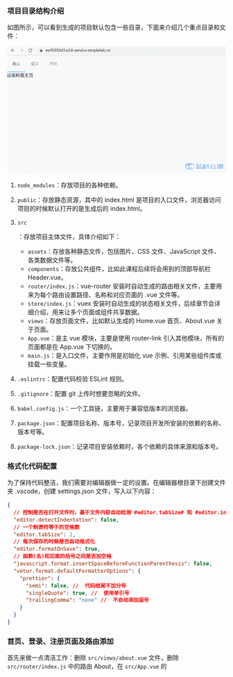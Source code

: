 ### 项目目录结构介绍



如图所示，可以看到生成的项目默认包含一些目录，下面来介绍几个重点目录和文件：

![10-20](前端一.assets/wm)

1. `node_modules`：存放项目的各种依赖。

2. `public`：存放静态资源，其中的 index.html 是项目的入口文件，浏览器访问项目的时候默认打开的是生成后的 index.html。

3. ```
   src
   ```

   ：存放项目主体文件，具体介绍如下：

   - `assets`：存放各种静态文件，包括图片、CSS 文件、JavaScript 文件、各类数据文件等。
   - `components`：存放公共组件，比如此课程后续将会用到的顶部导航栏 Header.vue。
   - `router/index.js`：vue-router 安装时自动生成的路由相关文件，主要用来为每个路由设置路径、名称和对应页面的 .vue 文件等。
   - `store/index.js`：vuex 安装时自动生成的状态相关文件，后续章节会详细介绍，用来让多个页面或组件共享数据。
   - `views`：存放页面文件，比如默认生成的 Home.vue 首页、About.vue 关于页面。
   - `App.vue`：是主 vue 模块，主要是使用 router-link 引入其他模块，所有的页面都是在 App.vue 下切换的。
   - `main.js`：是入口文件，主要作用是初始化 vue 示例、引用某些组件库或挂载一些变量。

4. `.eslintrc`：配置代码校验 ESLint 规则。

5. `.gitignore`：配置 git 上传时想要忽略的文件。

6. `babel.config.js`：一个工具链，主要用于兼容低版本的浏览器。

7. `package.json`：配置项目名称、版本号，记录项目开发所安装的依赖的名称、版本号等。

8. `package-lock.json`：记录项目安装依赖时，各个依赖的具体来源和版本号。

### 格式化代码配置



为了保持代码整洁，我们需要对编辑器做一定的设置。在编辑器根目录下创建文件夹 .vscode，创建 settings.json 文件，写入以下内容：

```json
{
  // 控制是否在打开文件时，基于文件内容自动检测 #editor.tabSize# 和 #editor.insertSpaces#。
  "editor.detectIndentation": false,
  // 一个制表符等于的空格数
  "editor.tabSize": 2,
  // 每次保存的时候是否自动格式化
  "editor.formatOnSave": true,
  // 函数(名)和后面的括号之间是否加空格
  "javascript.format.insertSpaceBeforeFunctionParenthesis": false,
  "vetur.format.defaultFormatterOptions": {
    "prettier": {
      "semi": false, //  代码结尾不加分号
      "singleQuote": true, //  使用单引号
      "trailingComma": "none" //  不自动添加逗号
    }
  }
}
```

### 首页、登录、注册页面及路由添加



首先来做一点清洁工作：删除 `src/views/about.vue` 文件，删除 `src/router/index.js` 中的路由 About，在 `src/App.vue` 的<style>中，删除 `text-align center`、`color #2c3e50`、`margin-top 60px`。

在 `src/assets` 下新建 `style` 文件夹，然后在该文件夹下新建 `base.styl` 文件，键入以下内容，设置所有元素的外边距和内边距均为 `0px`：

```stylus
* {
  margin: 0;
  padding: 0;
}
```

然后在 `src/main.js` 中引入此样式文件：

```javascript
import "./assets/style/base.styl";
```

我们将沿用 `src/router/index.js` 中的路由 Home 来作为首页，可以看到此路由的 component 中引入的页面文件为 `src/views/Home.vue`，先来清空下 `src/views/Home.vue` 中的代码，以便进行后续的代码编写，并删除 `src/components/HelloWorld.vue` 文件。

清空后，键入以下内容：

```
<template>
  <div class="home">这是网盘主页</div>
</template>

<script>
export default {
  name: "Home",
  data() {
    return {};
  },
  methods: {},
};
</script>
```

在 `src/views` 中新建登录页面文件 `Login.vue`，键入以下内容：

```
<template>
  <div class="login">这是登录页面</div>
</template>

<script>
export default {
  name: "Login",
  data() {
    return {};
  },
  methods: {},
};
</script>
```

在 `src/router/index.js` 创建登录页面路由：

```javascript
const routes = [
  ...{
    path: "/login", //  登录页面
    name: "Login",
    component: () =>
      import(/* webpackChunkName: "login" */ "../views/Login.vue"),
  },
];
```

同理，在 `views` 目录下新建注册页面文件 `Register.vue` 并添加路由：

```
<template>
  <div class="login">这是注册页面</div>
</template>

<script>
export default {
  name: "Login",
  data() {
    return {};
  },
  methods: {},
};
</script>
```

在 `router/index.js` 文件下添加路由：

```javascript
const routes = [
  ...{
    path: "/register", //  注册页面
    name: "Register",
    component: () =>
      import(/* webpackChunkName: "register" */ "../views/Register.vue"),
  },
];
```

页面和路由添加好了，我们需要在 `src/App.vue` 中添加上述三个页面的跳转链接。

### 跳转链接添加



在 `src/App.vue` 中的 <template> 中添加首页、登录、注册页面的跳转链接：

```
<template>
  <div id="app">
    <div id="nav">
      <router-link to="/">首页</router-link> |
      <router-link to="/login">登录页面</router-link> |
      <router-link to="/register">注册页面</router-link>
    </div>
    <router-view />
  </div>
</template>
```

### 404 页面添加



为了防止用户在地址栏输入错误的路径而导致页面加载出错，我们需要用一个 404 页面来拦截，页面添加方式与登录、注册页面相同，在 `src/views` 目录下新建 `Error_404.vue` 文件：

```
<template>
  <div class="error-404">此页面不存在……</div>
</template>

<script>
export default {
  name: "Error_404",
};
</script>
```

重点是 404 页面路由的添加位置，需要添加在所有路由之后（[404 Not found 路由](https://router.vuejs.org/zh/guide/essentials/dynamic-matching.html#捕获所有路由或-404-not-found-路由)）：

```javascript
const routes = [
  ...{
    path: "/register", //  注册页面
    name: "Register",
    component: () =>
      import(/* webpackChunkName: "register" */ "../views/Register.vue"),
  },
  {
    path: "*", //  404页面
    name: "Error_404",
    component: () =>
      import(/* webpackChunkName: "error_404" */ "../views/Error_404.vue"),
  },
];
```

### 使用 Element UI 中的 NavMenu 导航菜单



前面我们已经成功的添加了页面，接下来我们将使用 [NavMenu 导航菜单](https://element.eleme.cn/#/zh-CN/component/menu) 添加顶部导航栏，帮助我们快速构建页面，免去不必要的样式修改、事件添加等工作。

在 `src/components` 下创建文件 `Header.vue`，键入以下内容：

```
<template>
  <el-menu :default-active="activeIndex" :router="true" mode="horizontal">
    <el-menu-item index="Home" :route="{ name: 'Home' }">首页</el-menu-item>
    <el-menu-item index="Login" :route="{ name: 'Login' }">登录</el-menu-item>
    <el-menu-item index="Register" :route="{ name: 'Register' }"
      >注册</el-menu-item
    >
  </el-menu>
</template>

<script>
export default {
  name: "Header",
  data() {
    return {};
  },
  computed: {
    // 当前激活菜单的 index
    activeIndex() {
      return this.$route.name; //  获取当前路由名称
    },
  },
};
</script>
```

其中的 el-menu 即为 Element UI 中的 NavMenu 导航菜单，`:router="true"` 表示使用 vue-router 的模式， index 是每个导航菜单的唯一标志，这里配置为各个页面对应的路由名称 name，default-active 为当前激活菜单的 index，为了刷新页面时也可以保证停留在当前页面，这里采用计算属性的方式给 activeIndex 赋值。<el-menu-item> 中的属性 route 为 Vue Router 路径对象，即要跳转到的页面的路由对象，这里依次配置为首页、登录、注册页面的路由对象。

在 `src/App.vue` 中引入、注册并使用此组件：

```
<template>
  <div id="app">
    <!-- 3. 使用组件 -->
    <Header></Header>
    <router-view />
  </div>
</template>

<script>
import Header from "@/components/Header.vue"; //  1. 引入组件

export default {
  name: "App",
  //  2. 注册组件
  components: {
    Header,
  },
};
</script>
```

### Axios 安装和接口封装



Axios（[axios 中文网|axios API 中文文档 | axios](http://www.axios-js.com/)）是易用、简洁且高效的 http 库， 使用 Promise 管理异步，支持请求和响应拦截器，自动转换 JSON 数据等高级配置，与 Vue.js 有很好的融合。

终端中键入以下命令，以安装 Axios：

```bash
npm install axios
```

为了便于后续接口管理，一般都将所有的接口单独放在同一目录下统一管理。在 `src` 下新建文件夹`request`，并创建文件 `src/request/http.js`，后续对接口的 baseURL、超时时间、请求和响应拦截、接口类型封装等都将在此文件中。

### Axios 基础设置



在 `http.js` 中先来引入 Axios，设置请求超时时间，基础 URL，并自定义 POST 请求头：

```javascript
import axios from "axios";

// 请求超时时间
axios.defaults.timeout = 10000 * 5;
// 请求基础URL，对应后台服务接口地址
axios.defaults.baseURL = "http://localhost:8081";
// 自定义post请求头
axios.defaults.headers.post["Content-Type"] =
  "application/x-www-form-urlencoded";
```

设置请求拦截器和响应拦截器，对接口的请求头、响应结果做统一处理，例如自定义请求头，对接口响应的 HTTP 状态码非 200 的情况做处理等：

```javascript
import { Message } from "element-ui";

// 请求拦截器
axios.interceptors.request.use(
  (config) => {
    //    自定义请求头
    return config;
  },
  (error) => {
    //    请求错误时
    console.log(error); //    打印错误信息
    return Promise.reject(error);
  }
);

// 响应拦截器
axios.interceptors.response.use(
  (response) => {
    if (response.status === 200) {
      //    接口HTTP状态码为200时
      return Promise.resolve(response);
    }
  },
  // HTTP状态码非200的情况
  (error) => {
    if (error.response.status) {
      switch (error.response.status) {
        case 500: //    HTTP状态码500
          Message.error("后台服务发生错误");
          break;
        case 401: //    HTTP状态码401
          Message.error("无权限");
          break;
        case 404: //    HTTP状态码404
          Message.error("当前接口不存在");
          break;
        default: //    页面显示接口返回的错误信息
          this.$message.error(error.response.message);
          return Promise.reject(error.response);
      }
    }
  }
);
```

### GET、POST、PUT、DELETE 接口类型封装



get 请求中的参数分为 params 和 info，其中 params 是查询参数，接口中的表现形式为 & 符号连接的 key=value 形式的字符串，统一用?符号拼接在接口后，例如常用的分页查询接口 `getFileList?page=1&pageSize=10`；info 参数直接拼接在 url 中，例如某些查询接口 get 请求，需要把 id 拼接在 url 中。

```javascript
/**
 * get方法，对应get请求
 */
export function get(url, params, info = "") {
  return new Promise((resolve, reject) => {
    axios
      .get(url + info, {
        params: params,
      })
      .then((res) => {
        resolve(res.data); //    返回接口响应结果
      })
      .catch((err) => {
        reject(err.data);
      });
  });
}
```

post 请求中的参数分为 formData 格式和 json 格式，需要根据后台接口采用不同的传参格式：

```javascript
/**
 * post方法，对应post请求
 * info为 true，formData格式；
 * info为 undefined或false，是json格式
 */
export function post(url, data = {}, info) {
  return new Promise((resolve, reject) => {
    let newData = data;
    if (info) {
      //  转formData格式
      newData = new FormData();
      for (let i in data) {
        newData.append(i, data[i]);
      }
    }
    axios
      .post(url, newData)
      .then((res) => {
        resolve(res.data);
      })
      .catch((err) => {
        reject(err.data);
      });
  });
}
```

put 请求和 delete 请求封装同理：

```javascript
/**
 * 封装put请求
 */

export function put(url, params = {}, info = "") {
  return new Promise((resolve, reject) => {
    axios.put(url + info, params).then(
      (res) => {
        resolve(res.data);
      },
      (err) => {
        reject(err.data);
      }
    );
  });
}

/**
 * 封装delete请求
 */
export function axiosDelete(url, params = {}, info = "") {
  return new Promise((resolve, reject) => {
    axios
      .delete(url + info, {
        params: params,
      })
      .then((res) => {
        resolve(res.data);
      })
      .catch((err) => {
        reject(err.data);
      });
  });
}
```

### 注册、登录接口封装



在 `src/request` 下创建新文件 `user.js`，所有与用户相关的接口均维护在这个文件中。

首先引入封装好的 get、post 类型的请求：

```javascript
import { get, post } from "./http";
```

接下来封装登录接口：

- export 表示导出此接口，以便后续在 vue 文件中引入此接口去调用；
- const login 表示定义当前接口名称为 login，p 表示接口传参，对应刚才封装 get 类型请求时的 params，如果还需要传参 info，传参应当为(p, info)；
- get 表示接口类型为 get，`'/user/login'`为后台提供的接口 path。

```javascript
// 登录接口
export const login = (p) => get("/user/login", p);
```

封装注册接口：

```javascript
// 注册接口
export const addUser = (p) => post("/user/register", p);
```

### 接口连接



我们需要对 Axios 中的设置和封装做些改动，以便在本地开发环境中也可以调用接口。

在 `public` 中新建 `config.json` 文件，存放后台接口，这里必须配置完整的接口 baseURL，包括协议、IP、端口，有时候后台会有后缀 `/backend` 等：

```json
{
  "baseUrl": "http://localhost:8081"
}
```

在 `vue.config.js` 中配置代理：

```javascript
const productConfig = require("./public/config.json"); // 引入config.json文件
module.exports = {
  publicPath: "/",
  devServer: {
    host: "0.0.0.0",
    open: true,
    disableHostCheck: true,
    proxy: {
      //配置代理，解决跨域请求后台数据的问题
      "/api": {
        target: productConfig.baseUrl, //后台接口，连接本地服务
        ws: true, //是否跨域
        changeOrigin: true,
        pathRewrite: {
          "^/api": "/",
        },
      },
    },
  },
};
```

对 `src/request/http.js` 中的 Axios 的 baseURL 做修改：

```javascript
// 请求基础URL
axios.defaults.baseURL = "/api";
```

### 注册页面编写



先来采用 Element UI 的表单 Form 组件等编写页面，在 `src/views/Register.vue` 中键入以下内容：

```
<template>
  <div class="registerWrapper" id="registerBackground">
    <div class="formWrapper">
      <h1 class="registerTitle">注册</h1>
      <el-form
        :model="ruleForm"
        :rules="rules"
        ref="ruleForm"
        label-width="100px"
        class="demo-ruleForm"
        hide-required-asterisk
      >
        <el-form-item prop="username">
          <el-input
            prefix-icon="el-icon-user"
            v-model="ruleForm.username"
            placeholder="用户名"
          ></el-input>
        </el-form-item>
        <el-form-item prop="telephone">
          <el-input
            prefix-icon="el-icon-mobile-phone"
            v-model="ruleForm.telephone"
            placeholder="手机号"
          ></el-input>
        </el-form-item>
        <el-form-item prop="password">
          <el-input
            prefix-icon="el-icon-lock"
            v-model="ruleForm.password"
            placeholder="密码"
            show-password
          ></el-input>
        </el-form-item>
        <el-form-item class="registerButtonWrapper">
          <el-button
            class="registerButton"
            type="primary"
            @click="submitForm('ruleForm')"
            >注册</el-button
          >
        </el-form-item>
      </el-form>
    </div>
  </div>
</template>

<script>
export default {
  name: "Register",
  data() {
    return {
      ruleForm: {
        username: "",
        telephone: "",
        password: "",
      },
      rules: {
        username: [
          { required: true, message: "请输入用户名", trigger: "blur" },
        ],
        password: [
          { required: true, message: "请输入密码", trigger: "blur" },
          {
            min: 5,
            max: 20,
            message: "长度在 5 到 20 个字符",
            trigger: "blur",
          },
        ],
        telephone: [
          { required: true, message: "请输入手机号", trigger: "blur" },
          { min: 11, max: 11, message: "请输入11位手机号", trigger: "blur" },
        ],
      },
    };
  },
  methods: {
    //  注册按钮-点击事件
    submitForm() {},
  },
};
</script>

<style lang="stylus" scoped>
.registerWrapper {
  height: 500px !important;
  min-height: 500px !important;
  width: 100% !important;
  padding-top: 50px;

  .formWrapper {
    width: 375px;
    margin: 0 auto;
    text-align: center;

    .registerTitle {
      margin-bottom: 10px;
      font-weight: 300;
      font-size: 30px;
      color: #000;
    }

    .demo-ruleForm {
      width: 100%;
      margin-top: 20px;

      >>> .el-form-item__content {
        margin-left: 0 !important;
      }

      &>>> .el-input__inner {
        font-size: 16px;
      }

      .registerButtonWrapper {
        .registerButton {
          width: 100%;
        }

        &>>> .el-button {
          padding: 10px 90px;
          font-size: 16px;
        }
      }
    }

    .tip {
      width: 70%;
      margin-left: 86px;
    }
  }
}
</style>
```

### 注册接口使用



继续编辑 `Register.vue` 文件，引入封装好的注册接口：

```javascript
import { addUser } from "@/request/user.js";
```

在注册按钮的点击事件中调用注册接口：

```
<script>
import { addUser } from "@/request/user.js"; //    引入注册接口

export default {
  name: "Register",
  data() {
    return {
      // ……
    };
  },
  methods: {
    //  注册按钮-点击事件
    submitForm(formName) {
      this.$refs[formName].validate((valid) => {
        //    校验表单
        if (valid) {
          //  各项校验通过-调用注册接口，传参用户名、手机号和密码
          addUser(this.ruleForm).then((res) => {
            if (res.success) {
              this.$notify({
                title: "成功",
                message: "注册成功！已跳转到登录页面",
                type: "success",
              });
              this.$refs[formName].resetFields(); // 注册成功之后清空表单
              this.$router.replace({ path: "/login" }); // 注册成功之后跳转到登录页面
            } else {
              this.$message.error(res.message); //  显示接口返回的错误信息
            }
          });
        } else {
          // 表单校验没通过
          this.$message.error("请完善信息！");
          return false;
        }
      });
    },
  },
};
</script>
```

### 登录页面编写



在 `src/views/Login.vue` 中编写登录页面：

```
<template>
  <div class="loginWrapper" id="loginBackground">
    <div class="formWrapper">
      <h1 class="loginTitle">登录</h1>
      <el-form
        :model="ruleForm"
        :rules="rules"
        ref="ruleForm"
        label-width="100px"
        class="demo-ruleForm"
        hide-required-asterisk
      >
        <el-form-item prop="telephone">
          <el-input
            prefix-icon="el-icon-mobile-phone"
            v-model="ruleForm.telephone"
            placeholder="手机号"
          ></el-input>
        </el-form-item>
        <el-form-item prop="password">
          <el-input
            prefix-icon="el-icon-lock"
            v-model="ruleForm.password"
            placeholder="密码"
            show-password
          ></el-input>
        </el-form-item>
        <el-form-item class="loginButtonWrapper">
          <el-button
            class="loginButton"
            type="primary"
            @click="submitForm('ruleForm')"
          >
            登录
          </el-button>
        </el-form-item>
      </el-form>
    </div>
  </div>
</template>

<script>
export default {
  name: "Login",
  data() {
    return {
      ruleForm: {
        telephone: "",
        password: "",
      },
      rules: {
        telephone: [
          { required: true, message: "请输入手机号", trigger: "blur" },
        ],
        password: [
          { required: true, message: "请输入密码", trigger: "blur" },
          {
            min: 5,
            max: 20,
            message: "长度在 5 到 20 个字符",
            trigger: "blur",
          },
        ],
      },
    };
  },
  methods: {
    //  登录按钮-点击事件
    submitForm() {},
  },
};
</script>

<style lang="stylus" scoped>
.loginWrapper {
  height: 550px !important;
  min-height: 550px !important;
  padding-top: 50px;

  .formWrapper {
    width: 375px;
    margin: 0 auto;
    text-align: center;

    .loginTitle {
      margin-bottom: 10px;
      font-weight: 300;
      font-size: 30px;
      color: #000;
    }

    .demo-ruleForm {
      width: 100%;
      margin-top: 20px;

      >>> .el-form-item__content {
        margin-left: 0 !important;
      }

      &>>> .el-input__inner {
        font-size: 16px;
      }

      .forgetPassword {
        text-align: right;
        margin: -22px 0 0 0;
      }

      .loginButtonWrapper {
        .loginButton {
          width: 100%;
        }

        &>>> .el-button {
          padding: 10px 90px;
          font-size: 16px;
        }
      }
    }

    .tip {
      width: 70%;
      margin-left: 86px;
    }
  }
}
</style>
```

### 登录接口使用



在登录按钮的点击事件中调用登录接口，这里我们需要在登录之后在接口的自定义请求头中添加 token。

键入以下命令安装 `js-cookie`：

```bash
npm install js-cookie
```

在 `src/request/http.js` 和 `src/views/Login.vue` 中引入 `js-cookie`，并自定义请求头：

`http.js` 中使用 `js-cookie`：

```javascript
import Cookies from "js-cookie";

// 请求拦截器
axios.interceptors.request.use(
  (config) => {
    //    自定义请求头
    config.headers["token"] = Cookies.get("token");
    return config;
  },
  (error) => {
    console.log(error);
    return Promise.reject(error);
  }
);
```

登录页面使用 `js-cookie`，引入封装好的登录接口，编辑 `src/views/Login.vue` 文件：

```
...
<script>
import { login } from "@/request/user.js"; //    引入登录接口
import Cookies from "js-cookie";

export default {
  name: "Login",
  data() {
    return {
      // ......
    };
  },
  methods: {
    //  登录按钮-点击事件
    submitForm(formName) {
      this.$refs[formName].validate((valid) => {
        if (valid) {
          // 各项校验通过-调用登录接口
          login(this.ruleForm, true).then((res) => {
            if (res.success) {
              Cookies.set("token", res.data.token); //    在cookies中添加token
              this.$message.success("登录成功！");
              this.$refs[formName].resetFields(); //    清空表单项
              this.$router.replace({ name: "Home" }); // 跳转到首页
            } else {
              this.$message.error("手机号或密码错误！");
            }
          });
        } else {
          this.$message.error("请完善信息！");
          return false;
        }
      });
    },
  },
};
</script>
```

### 登录状态共享和页面跳转



在登录之后，需要保存登录状态，之后自动跳转到首页。若用户直接进入了首页，就需要自动跳转到登录页面，若用户已登录，进入登录和注册页面时，就需要自动跳转到首页。那么需要把登录状态共享给各个页面，就需要用到 Vue Router 的全局前置守卫（[导航守卫 | Vue Router](https://router.vuejs.org/zh/guide/advanced/navigation-guards.html#全局前置守卫)）和 Vuex，关于 Vuex 的知识将会在下个实验介绍，这次实验先来实现状态共享和界面自动跳转。

### 登录状态保存



在 `src/request/user.js` 中添加获取用户登录信息接口：

```javascript
// 获取登录状态及用户信息
export const checkUserLoginInfo = (p) => get("/user/checkuserlogininfo", p);
```

先来使用 Vuex 把状态保存实现，在 `src/store` 下新建文件夹 `module`，并新建文件 `src/store/module/user.js`，键入以下内容（下节实验会介绍 Vuex 的使用）：

```javascript
import { checkUserLoginInfo } from "@/request/user.js"; // 引入获取用户登录信息接口

export default {
  state: {
    isLogin: false, // 初始时候给一个 isLogin = false 表示用户未登录
    username: "",
    userId: 0,
    userImgUrl: "",
    userInfoObj: {},
  },
  mutations: {
    changeLogin(state, data) {
      state.isLogin = data;
    },
    changeUsername(state, data) {
      state.username = data;
    },
    changeUserId(state, data) {
      state.userId = data;
    },
    changeUserInfoObj(state, data) {
      state.userInfoObj = Object.assign({}, state.userInfoObj, data);
    },
  },
  actions: {
    getUserInfo(context) {
      return checkUserLoginInfo().then((res) => {
        if (res.success) {
          context.commit("changeLogin", res.success);
          context.commit("changeUsername", res.data.username);
          context.commit("changeUserId", res.data.userId);
          context.commit("changeUserInfoObj", res.data);
        } else {
          context.commit("changeLogin", res.success);
        }
      });
    },
  },
};
```

在 `src/store/index.js` 中引入刚才创建好的 `user.js`，并将相关数据导出：

```javascript
import Vue from "vue";
import Vuex from "vuex";

import user from "./module/user"; // 引入user.js

Vue.use(Vuex);

export default new Vuex.Store({
  state: {
    //
  },
  getters: {
    isLogin: (state) => state.user.isLogin,
    username: (state) => state.user.username,
    userId: (state) => state.user.userId,
    userInfoObj: (state) => state.user.userInfoObj,
  },
  mutations: {
    //
  },
  actions: {
    //
  },
  modules: {
    user,
  },
});
```

之后就可以在 `*.vue` 文件中使用 `this.$store.getters.isLogin` 来获取用户的登录状态了。

### 全局前置守卫



为了判断哪些路由需要登录之后才可进入，需要在路由上添加一些信息。在 `src/router/index.js` 中给首页路由添加 meta 属性，并添加参数 `requireAuth`，值为 true：

```javascript
{
    path: '/',  //  路由路径，即浏览器地址栏中显示的URL
    name: 'Home', //  路由名称
    component: Home, //  路由所使用的页面
    meta: {
      requireAuth: true
    }
}
```

在 `src/router` 下新建文件 `before.js`，引入 Vue Router 和状态保存文件 `src/store/index.js`：

```javascript
import router from "./index.js";
import store from "@/store/index.js";

// 路由全局前置守卫
router.beforeEach((to, from, next) => {
  // 调用接口，判断当前登录状态
  store.dispatch("getUserInfo").then(() => {
    if (to.matched.some((m) => m.meta.requireAuth)) {
      if (!store.getters.isLogin) {
        // 没有登录
        next({
          path: "/login",
          query: { Rurl: to.fullPath },
        });
      } else {
        next(); // 正常跳转到你设置好的页面
      }
    } else {
      next(); // 正常跳转到你设置好的页面
    }
  });
});
```

添加全局前置守卫，可以在触发导航之前进行一些处理，当处理完成后才会执行导航：

1. 先调用接口，判断当前登录状态。
2. 判断将要去的路由是否需要登录，即刚才我们给路由添加的参数 `meta.requireAuth` 是否为 true，若为 true，表示需要登录后才可进入；若没有设置当前参数，或参数值为 false，表示无需登录也可进入。
3. 当 `meta.requireAuth` 为 true 时，判断在 Vuex 中保存的 isLogin 为 true 还是 false，为 true 表示已登录，那么执行 `next()` 即可正常导航；为 false 表示未登录，按照之前的说明，将跳转到登录页面。

全局前置守卫有三个参数 to、from、next：

1. `to: Route`：即将要进入的路由对象，包含路由名称、路径、参数等。
2. `from: Route`：当前导航正要离开的路由对象。
3. `next: Function`：在全局前置守卫中， 一定要调用该方法来 **resolve** 这个钩子。执行效果依赖 `next` 方法的调用参数：`next()`无参数时， 进行管道中的下一个钩子；`next(false)` 参数为 false 时，中断当前的导航；`next({ path: '/' })` 跳转到一个不同的地址，当前的导航被中断，然后进行一个新的导航。 `next` 支持传递任意位置对象，且允许设置诸如 `replace: true`、`name: 'home'` 之类的选项以及任何用 [router-link 的 `to` prop](https://router.vuejs.org/zh/api/#to) 或 [`router.push`](https://router.vuejs.org/zh/api/#router-push) 中的选项。

在 `src/main.js` 中引入刚才创建好的 `before.js`：

```javascript
import "@/router/before.js";
```

现在我们来直接进入首页，发现接口请求返回的 false，页面直接跳转到了登录页面，并且带了查询参数 `Rurl`：

![12-8](前端一.assets/5e30c3525c906735cd097327dfd9821c-0)

然后来给登录、注册页面在登录状态下添加自动跳转到首页的效果，在 `src/views/Login.vue` 中的生命周期 `created()` 中添加登录状态判断：

```javascript
<script>
import { login } from '@/request/user.js' //    引入登录接口
import Cookies from 'js-cookie'

export default {
  name: 'Login',
  data() {
    return {
      // ......
    }
  },
  created() {
    if (this.$store.getters.isLogin) {
      // 用户若已登录，自动跳转到首页
      this.$notify({
          title: '成功',
          message: '您已登录！已跳转到首页',
          type: 'success'
      })
      this.$router.replace({ name: 'Home' })
    }
  },
  methods: {
    ...
```

注册页面同理，在 `created` 中添加同样的处理。修改 `Register.vue` 文件，添加如下代码：

```
<script>
import { addUser } from '@/request/user.js' //    引入注册接口

export default {
  name: 'Register',
  data() {
    return {
      // ......
    }
  },
  created() {
    if (this.$store.getters.isLogin) {
      // 用户若已登录，自动跳转到首页
      this.$notify({
        title: '成功',
        message: '您已登录！已跳转到首页',
        type: 'success'
      })
      this.$router.replace({ name: 'Home' })
    }
  },
  methods: {
    ...
```

用之前注册的账号登录，跳转到首页：

![12-9](前端一.assets/516e8e54a22063fe4079571577c79856-0)

然后在登录状态下进入登录和注册页面，可以看到会自动跳转到首页：

![12-10](前端一.assets/wm)

如果在路由跳转中，控制台打印了错误提示，尝试在 `src/router/index.js` 中的文末添加以下代码：

```javascript
const originalPush = VueRouter.prototype.push;
VueRouter.prototype.push = function push(location) {
  return originalPush.call(this, location).catch((err) => err);
};
```

### 退出登录状态



来完善下我们的用户登录、页面跳转到退出登录的流程：

1. 在已登录时，导航栏添加退出菜单，未登录时隐藏此菜单。
2. 在已登录时，隐藏登录和注册菜单，并显示用户名，未登录时显示这两个菜单，并隐藏用户名。
3. 登录状态和用户名均保存在 Vuex 中，可以通过 computed 获取。

在 `src/components/Header.vue` 中添加以下内容：

```
<template>
  <el-menu
    class="header-menu"
    :default-active="activeIndex"
    :router="true"
    mode="horizontal"
  >
    <el-menu-item index="Home" :route="{ name: 'Home' }">首页</el-menu-item>
    <el-menu-item
      class="login"
      index="Login"
      :route="{ name: 'Login' }"
      v-show="!isLogin"
      >登录</el-menu-item
    >
    <el-menu-item
      class="register"
      index="Register"
      :route="{ name: 'Register' }"
      v-show="!isLogin"
      >注册</el-menu-item
    >
    <!-- 为了和其他菜单样式保持一致，请一定要添加类名 el-menu-item -->
    <div class="el-menu-item exit" @click="exitButton()" v-show="isLogin">
      退出
    </div>
    <!-- 为了和其他菜单样式保持一致，请一定要添加类名 el-menu-item -->
    <div class="el-menu-item username" v-show="isLogin">
      <!-- 图标来自于Element UI官方图标库 -->
      <i class="el-icon-user-solid"></i>{{ username }}
    </div>
  </el-menu>
</template>

<script>
import Cookies from "js-cookie";

export default {
  name: "Header",
  data() {
    return {};
  },
  computed: {
    // 当前激活菜单的 index
    activeIndex() {
      return this.$route.name; //  获取当前路由名称
    },
    // 登录状态
    isLogin() {
      return this.$store.getters.isLogin;
    },
    // 用户名
    username() {
      return this.$store.getters.username;
    },
  },
  methods: {
    // 退出登录
    exitButton() {
      Cookies.set("token", "");
      this.$router.push({ path: "/login" }); //  退出登录后跳转到登录页面
      this.$message.success("退出登录成功！");
    },
  },
};
</script>

<style lang="stylus" scoped>
.header-menu {
  padding: 0 24px;

  .login, .register, .username, .exit {
    float: right;
  }
}
</style>
```
